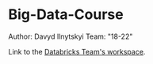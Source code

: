 # Big-Data-Course
Author: Davyd Ilnytskyi
Team: "18-22"

Link to the [Databricks Team's workspace](https://dbc-85ddbf18-5385.cloud.databricks.com/?autoLogin=true&o=3036501307666549&riid=d7980f8f-b343-4504-a231-529c4efe0be0).

